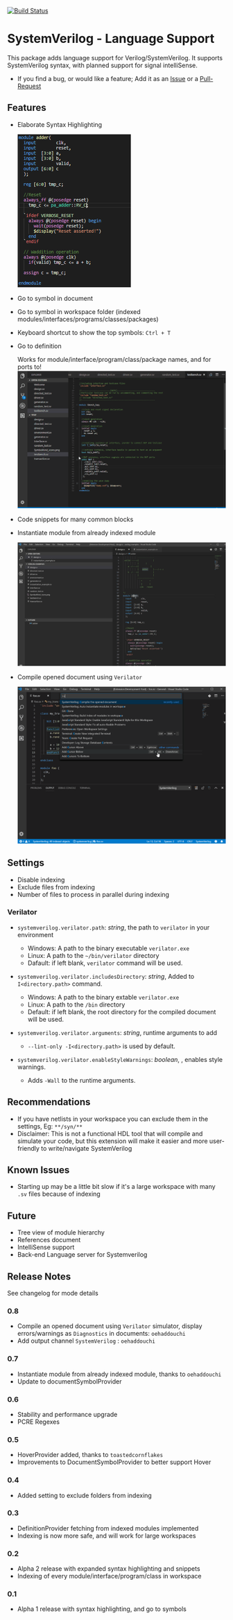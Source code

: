 [![Build Status](https://dev.azure.com/CPS-External/VSCode-SystemVerilog/_apis/build/status/VSCode-SystemVerilog%20Github?branchName=master)](https://dev.azure.com/CPS-External/VSCode-SystemVerilog/_build/latest?definitionId=5&branchName=master)

# SystemVerilog - Language Support 

This package adds language support for Verilog/SystemVerilog. It supports SystemVerilog syntax, with planned support for signal intelliSense.

- If you find a bug, or would like a feature; Add it as an [Issue](https://github.com/eirikpre/VSCode-SystemVerilog/issues) or a [Pull-Request](https://github.com/eirikpre/VSCode-SystemVerilog/pulls)

## Features
- Elaborate Syntax Highlighting

    ![syntax_example](docs/syntax_example_adder.PNG)
- Go to symbol in document
- Go to symbol in workspace folder (indexed modules/interfaces/programs/classes/packages)
- Keyboard shortcut to show the top symbols: `Ctrl + T`
- Go to definition

    Works for module/interface/program/class/package names, and for ports to!
    ![goToDef_example](docs/goToDef_demo.gif)

- Code snippets for many common blocks
- Instantiate module from already indexed module

    ![moduleInit_example](docs/moduleInit_demo.gif)
- Compile opened document using `Verilator`

    ![moduleInit_example](docs/compileDocument_demo.gif)


## Settings
- Disable indexing
- Exclude files from indexing
- Number of files to process in parallel during indexing
### Verilator
- `systemverilog.verilator.path`: _string_, the path to `verilator` in your environment
  * Windows: A path to the binary executable `verilator.exe`
  * Linux: A path to the `~/bin/verilator` directory
  * Dafault: if left blank, `verilator` command will be used.

- `systemverilog.verilator.includesDirectory`: _string_, Added to `I<directory.path>` command.
  * Windows: A path to the binary extable `verilator.exe`
  * Linux: A path to the `/bin` directory
  * Default: if left blank, the root directory for the compiled document will be used.

- `systemverilog.verilator.arguments`: _string_, runtime arguments to add
  * `--lint-only -I<directory.path>` is used by default.

- `systemverilog.verilator.enableStyleWarnings`: _boolean_, , enables style warnings.
  * Adds `-Wall` to the runtime arguments.


## Recommendations
- If you have netlists in your workspace you can exclude them in the settings, Eg: `**/syn/**`
- Disclaimer: This is not a functional HDL tool that will compile and simulate your code, but this extension will make it easier and more user-friendly to write/navigate SystemVerilog

## Known Issues
- Starting up may be a little bit slow if it's a large workspace with many `.sv` files because of indexing

## Future
- Tree view of module hierarchy
- References document
- IntelliSense support
- Back-end Language server for Systemverilog

## Release Notes
See changelog for mode details
### 0.8
- Compile an opened document using `Verilator` simulator, display errors/warnings as `Diagnostics` in documents: `oehaddouchi`
- Add output channel `SystemVerilog` : `oehaddouchi`
### 0.7
- Instantiate module from already indexed module, thanks to `oehaddouchi`
- Update to documentSymbolProvider
### 0.6
- Stability and performance upgrade
- PCRE Regexes
### 0.5
- HoverProvider added, thanks to `toastedcornflakes`
- Improvements to DocumentSymbolProvider to better support Hover
### 0.4
- Added setting to exclude folders from indexing
### 0.3
- DefinitionProvider fetching from indexed modules implemented
- Indexing is now more safe, and will work for large workspaces
### 0.2
- Alpha 2 release with expanded syntax highlighting and snippets
- Indexing of every module/interface/program/class in workspace
### 0.1
- Alpha 1 release with syntax highlighting, and go to symbols

